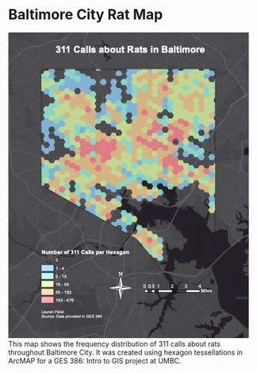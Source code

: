 # Baltimore City Rat Map
<img src="/images/rats.png?raw=true"/>
This map shows the frequency distribution of 311 calls about rats throughout Baltimore City. It was created using hexagon tessellations in ArcMAP for a GES 386: Intro to GIS project at UMBC.
